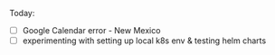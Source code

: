 Today:
  - [ ] Google Calendar error - New Mexico
  - [ ] experimenting with setting up local k8s env & testing helm charts
